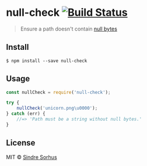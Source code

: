 # null-check [![Build Status](https://travis-ci.org/sindresorhus/null-check.svg?branch=master)](https://travis-ci.org/sindresorhus/null-check)

> Ensure a path doesn't contain [null bytes](http://en.wikipedia.org/wiki/Null_character)


## Install

```
$ npm install --save null-check
```


## Usage

```js
const nullCheck = require('null-check');

try {
	nullCheck('unicorn.png\u0000');
} catch (err) {
	//=> 'Path must be a string without null bytes.'
}
```


## License

MIT © [Sindre Sorhus](http://sindresorhus.com)
